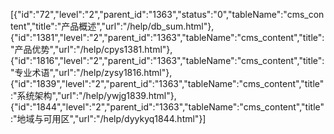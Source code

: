 [{"id":"72","level":"2","parent_id":"1363","status":"0","tableName":"cms_content","title":"产品概述","url":"/help/db_sum.html"},{"id":"1381","level":"2","parent_id":"1363","tableName":"cms_content","title":"产品优势","url":"/help/cpys1381.html"},{"id":"1816","level":"2","parent_id":"1363","tableName":"cms_content","title":"专业术语","url":"/help/zysy1816.html"},{"id":"1839","level":"2","parent_id":"1363","tableName":"cms_content","title":"系统架构","url":"/help/ywjg1839.html"},{"id":"1844","level":"2","parent_id":"1363","tableName":"cms_content","title":"地域与可用区","url":"/help/dyykyq1844.html"}]